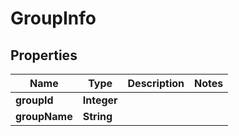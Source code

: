 # GroupInfo

## Properties
Name | Type | Description | Notes
------------ | ------------- | ------------- | -------------
**groupId** | **Integer** |  | 
**groupName** | **String** |  | 
